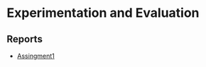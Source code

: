 # Experimentation and Evaluation

## Reports

- [Assingment1](https://docs.google.com/document/d/1XvRoceLrXU1l0qW0ANj-XlElyYg7VFREm2lR_bghKqo/edit?usp=sharing)
